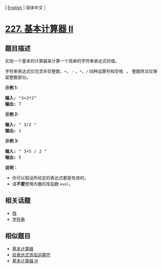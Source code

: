 
| [English](README_EN.md) | 简体中文 |

# [227. 基本计算器 II](https://leetcode-cn.com/problems/basic-calculator-ii/)

## 题目描述

<p>实现一个基本的计算器来计算一个简单的字符串表达式的值。</p>

<p>字符串表达式仅包含非负整数，<code>+</code>， <code>-</code> ，<code>*</code>，<code>/</code> 四种运算符和空格&nbsp;<code>&nbsp;</code>。 整数除法仅保留整数部分。</p>

<p><strong>示例&nbsp;1:</strong></p>

<pre><strong>输入: </strong>&quot;3+2*2&quot;
<strong>输出:</strong> 7
</pre>

<p><strong>示例 2:</strong></p>

<pre><strong>输入:</strong> &quot; 3/2 &quot;
<strong>输出:</strong> 1</pre>

<p><strong>示例 3:</strong></p>

<pre><strong>输入:</strong> &quot; 3+5 / 2 &quot;
<strong>输出:</strong> 5
</pre>

<p><strong>说明：</strong></p>

<ul>
	<li>你可以假设所给定的表达式都是有效的。</li>
	<li>请<strong>不要</strong>使用内置的库函数 <code>eval</code>。</li>
</ul>


## 相关话题

- [栈](https://leetcode-cn.com/tag/stack)
- [字符串](https://leetcode-cn.com/tag/string)

## 相似题目

- [基本计算器](../basic-calculator/README.md)
- [给表达式添加运算符](../expression-add-operators/README.md)
- [基本计算器 III](../basic-calculator-iii/README.md)
